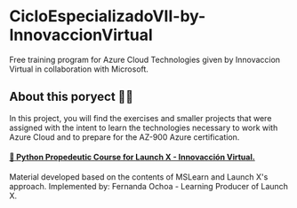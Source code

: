 # CicloEspecializadoVII-by-InnovaccionVirtual
Free training program for Azure Cloud Technologies given by Innovaccion Virtual in collaboration with Microsoft. 

## About this poryect 👨‍💻

In this project, you will find the exercises and smaller projects that were assigned with the intent to learn the technologies necessary to work with Azure Cloud and to prepare for the AZ-900 Azure certification.
 
#### [🐍  Python Propedeutic Course for Launch X - Innovacción Virtual.](https://github.com/Hafid-Davila/CicloEspecializadoVII-by-InnovaccionVirtual/tree/main/PythonPropedeuticCourse/Ejercicios)

Material developed based on the contents of MSLearn and Launch X's approach. Implemented by: Fernanda Ochoa - Learning Producer of Launch X. 


